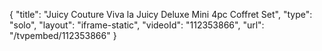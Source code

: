 {
    "title": "Juicy Couture Viva la Juicy Deluxe Mini 4pc Coffret Set",
    "type": "solo",
    "layout": "iframe-static",
    "videoId": "112353866",
    "url": "\/tvpembed\/112353866"
}